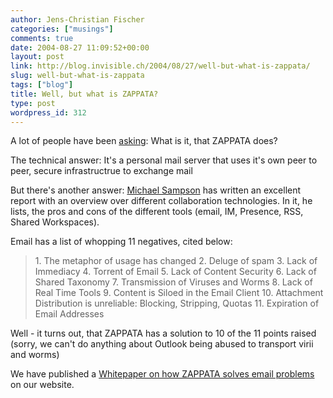 ```yaml
---
author: Jens-Christian Fischer
categories: ["musings"]
comments: true
date: 2004-08-27 11:09:52+00:00
layout: post
link: http://blog.invisible.ch/2004/08/27/well-but-what-is-zappata/
slug: well-but-what-is-zappata
tags: ["blog"]
title: Well, but what is ZAPPATA?
type: post
wordpress_id: 312
---
```


A lot of people have been [asking](http://vowe.net/archives/004870.html#007159): What is it, that ZAPPATA does?

The technical answer: It's a personal mail server that uses it's own peer to peer, secure infrastructrue to exchange mail

But there's another answer: [Michael Sampson](http://sharedspaces.typepad.com/blog/2004/08/collaboration_s.html) has written an excellent report with an overview over different collaboration technologies. In it, he lists, the pros and cons of the different tools (email, IM, Presence, RSS, Shared Workspaces).

Email has a list of whopping 11 negatives, cited below:


<blockquote>
1. The metaphor of usage has changed
2. Deluge of spam
3. Lack of Immediacy
4. Torrent of Email
5. Lack of Content Security
6. Lack of Shared Taxonomy
7. Transmission of Viruses and Worms
8. Lack of Real Time Tools
9. Content is Siloed in the Email Client
10. Attachment Distribution is unreliable: Blocking, Stripping, Quotas
11. Expiration of Email Addresses
</blockquote>



Well - it turns out, that ZAPPATA  has a solution to 10 of the 11 points raised (sorry, we can't do anything about Outlook being abused to transport virii and worms)

We have published a [Whitepaper on how ZAPPATA solves email problems](http://www.zappatanetworks.com/news/7) on our website.
